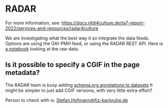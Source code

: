 # RADAR

For more information, see: https://docs.nfdi4culture.de/ta7-report-2022/services-and-resources/radar4culture

We are investigating what the best way it so integrate the data feeds. Options are using the OAI-PMH feed, or using the RADAR REST API. Here is [a notebook](RADAR4Culture.ipynb) looking at the raw data.

## Is it possible to specify a CGIF in the page metadata?

The RADAR team is busy adding [schema.org annotations to datasets](https://validator.schema.org/#url=https%3A%2F%2Fwww.radar-service.eu%2Fradar%2Fde%2Fdataset%2FSsmYZMWOuUVxrVsx)
It might be simpler to just add CGIF versions, with very little extra effort?

Person to check with is:  Stefan.Hofmann@fiz-karlsruhe.de 
